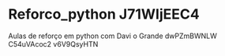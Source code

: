 # Reforco_python J71WIjEEC4
Aulas de reforço em python com Davi o Grande dwPZmBWNLW
 C54uVAcoc2 v6V9QsyHTN